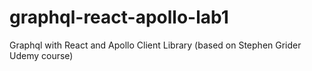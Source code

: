 # graphql-react-apollo-lab1
Graphql with React and Apollo Client Library (based on Stephen Grider Udemy course)
